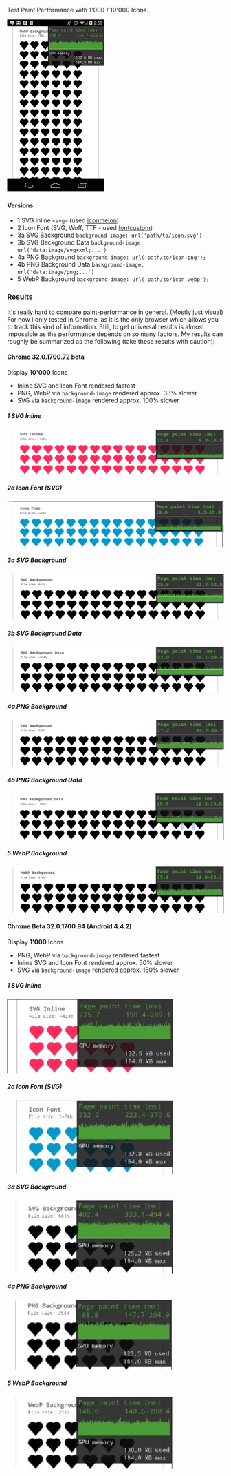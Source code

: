 Test Paint Performance with 1'000 / 10'000 Icons.

![Setup](img/results/test-setup-m.png)

#### Versions
- 1 SVG Inline `<svg>` (used [iconmelon](http://iconmelon.com/))
- 2 Icon Font (SVG, Woff, TTF - used [fontcustom](http://fontcustom.com/))
- 3a SVG Background `background-image: url('path/to/icon.svg')`
- 3b SVG Background Data `background-image: url('data:image/svg+xml;...')`
- 4a PNG Background `background-image: url('path/to/icon.png');`
- 4b PNG Background Data `background-image: url('data:image/png;...')`
- 5 WebP Background `background-image: url('path/to/icon.webp');`

### Results
It's really hard to compare paint-performance in general. (Mostly just visual) For now I only tested in Chrome, as it is the only browser which allows you to track this kind of information.
Still, to get universal results is almost impossible as the performance depends on so many factors. My results can roughly be summarized as the following (take these results with caution):

#### Chrome 32.0.1700.72 beta

Display __10'000__ Icons

- Inline SVG and Icon Font rendered fastest
- PNG, WebP via `background-image` rendered approx. 33% slower
- SVG via `background-image` rendered approx. 100% slower

##### 1 SVG Inline
![SVG Inline](img/results/chrome32/1-paint-time.png)

##### 2a Icon Font (SVG)
![Icon Font (SVG)](img/results/chrome32/2a-paint-time.png)

##### 3a SVG Background
![SVG Background)](img/results/chrome32/3a-paint-time.png)

##### 3b SVG Background Data
![SVG Background Data)](img/results/chrome32/3b-paint-time.png)

##### 4a PNG Background
![PNG Background)](img/results/chrome32/4a-paint-time.png)

##### 4b PNG Background Data
![PNG Background Data)](img/results/chrome32/4b-paint-time.png)

##### 5 WebP Background
![WebP Background)](img/results/chrome32/5-paint-time.png)


#### Chrome Beta 32.0.1700.94 (Android 4.4.2)

Display __1'000__ Icons

- PNG, WebP via `background-image` rendered fastest
- Inline SVG and Icon Font rendered approx. 50% slower
- SVG via `background-image` rendered approx. 150% slower

##### 1 SVG Inline
![SVG Inline](img/results/chrome32m/1-paint-time.png)

##### 2a Icon Font (SVG)
![Icon Font (SVG)](img/results/chrome32m/2a-paint-time.png)

##### 3a SVG Background
![SVG Background)](img/results/chrome32m/3a-paint-time.png)

##### 4a PNG Background
![PNG Background)](img/results/chrome32m/4a-paint-time.png)

##### 5 WebP Background
![WebP Background)](img/results/chrome32m/5-paint-time.png)
